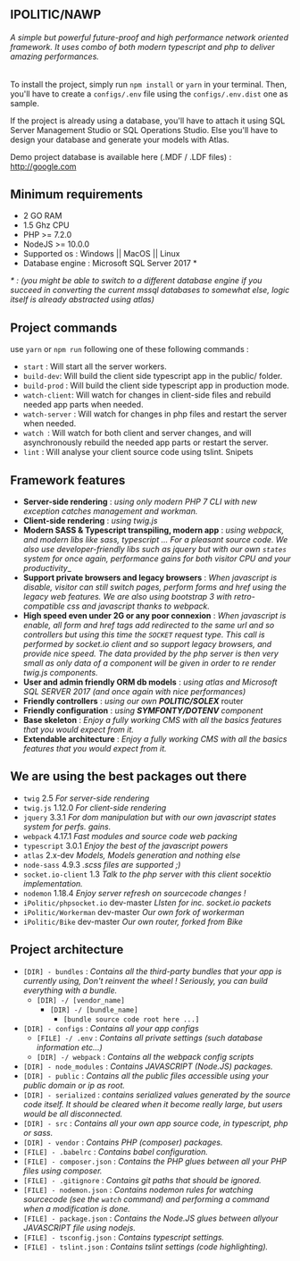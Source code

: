 ## **IPOLITIC/NAWP** 
###### A simple but powerful future-proof and high performance network oriented framework. It uses combo of both modern typescript and php to deliver amazing performances. 

To install the project, simply run `npm install` or `yarn` in your terminal.
Then, you'll have to create a `configs/.env` file using the `configs/.env.dist` one as sample.

If the project is already using a database, you'll have to attach it using SQL Server Management Studio or SQL Operations Studio. Else you'll have to design your database and generate your models with Atlas.

Demo project database is available here (.MDF / .LDF files)  :  http://google.com 

## Minimum requirements 
- 2 GO RAM
- 1.5 Ghz CPU
- PHP >= 7.2.0 
- NodeJS  >= 10.0.0 
- Supported os : Windows || MacOS || Linux 
- Database engine : Microsoft SQL Server 2017 *

_* : (you might be able to switch to a different database engine if you succeed in converting the current mssql databases to somewhat else, logic itself is already abstracted using atlas)_

## Project commands 

use `yarn` or `npm run` following one of these following commands :

- `start` : Will start all the server workers.
- `build-dev`: Will build the client side typescript app in the public/ folder.
- `build-prod` : Will build the client side typescript app in production mode.
- `watch-client`: Will watch for changes in client-side files and rebuild needed app parts when needed.
- `watch-server` : Will watch for changes in php files and restart the server when needed.
- `watch `: Will watch for both client and server changes, and will asynchronously rebuild the needed app parts or restart the server.
- `lint` : Will analyse your client source code using tslint. Snipets

## Framework features

 - **Server-side rendering** :  _using only modern PHP 7 CLI with new exception catches management and workman._ 
 - **Client-side rendering** :  _using twig.js_ 
 - **Modern SASS & Typescript transpiling, modern app** :  _using webpack, and modern libs like sass, typescript ... For a pleasant source code. 
 We also use developer-friendly libs such as jquery but with our own `states` system for once again, performance gains for both visitor CPU and your productivity__ 
 - **Support private browsers and legacy browsers** : _When javascript _is disable_, visitor can still switch pages, perform forms and href using the legacy web features. 
   We are also using bootstrap 3 with retro-compatible css and javascript thanks to webpack._
 - **High speed even under 2G or any poor connexion** : _When javascript _is enable_, all form and href tags add redirected to the same url and so controllers but using this time the `SOCKET` request type. This call is performed by socket.io client and so support legacy browsers, and provide nice speed.
 The data provided by the php server is then very small as only data of a component will be given in order to re render twig.js components._ 
 - **User and admin friendly ORM db models** : _using atlas and Microsoft SQL SERVER 2017 (and once again with nice performances)_
 - **Friendly controllers** :  _using our own **POLITIC/SOLEX**_ router
 - **Friendly configuration** :  _using **SYMFONTY/DOTENV** component_
 - **Base skeleton** : _Enjoy a fully working CMS with all the basics features that you would expect from it._
 - **Extendable architecture** : _Enjoy a fully working CMS with all the basics features that you would expect from it._

## We are using the best packages out there
- `twig` 2.5 _For server-side rendering_
- `twig.js` 1.12.0 _For client-side rendering_
- `jquery` 3.3.1 _For dom manipulation but with our own javascript states system for perfs. gains._
- `webpack` 4.17.1 _Fast modules and source code web packing_ 
- `typescript` 3.0.1 _Enjoy the best of the javascript powers_
- `atlas` 2.x-dev _Models, Models generation and nothing else_
- `node-sass` 4.9.3 _.scss files are supported ;)_
- `socket.io-client` 1.3 _Talk to the php server with this client socektio implementation._ 
- `nodemon` 1.18.4 _Enjoy server refresh on sourcecode changes !_ 
- `iPolitic/phpsocket.io` dev-master _LIsten for inc. socket.io packets_ 
- `iPolitic/Workerman` dev-master _Our own fork of workerman_
- `iPolitic/Bike` dev-master _Our own router, forked from Bike_

## Project architecture 

- `[DIR] - bundles` : _Contains all the third-party bundles that your app is currently using, Don't reinvent the wheel ! Seriously, you can build everything with a bundle._ 
   - `[DIR] -/ [vendor_name]` 
        - `[DIR] -/ [bundle_name]` 
             - `[bundle source code root here ...]` 
- `[DIR] - configs` :  _Contains all your app configs_ 
   - `[FILE] -/ .env` : _Contains all private settings (such database information etc...)_
   - `[DIR] -/ webpack` : _Contains all the webpack config scripts_
- `[DIR] - node_modules` : _Contains JAVASCRIPT (Node.JS) packages._
- `[DIR] - public` : _Contains all the public files accessible using your public domain or ip as root._
- `[DIR] - serialized` : _contains serialized values generated by the source code itself. It should be cleared when it become really large, but users would be all disconnected._ 
- `[DIR] - src` : _Contains all your own app source code, in typescript, php or sass._
- `[DIR] - vendor` : _Contains PHP (composer) packages._
- `[FILE] - .babelrc` : _Contains babel configuration._
- `[FILE] - composer.json` : _Contains the PHP glues between all your PHP files using composer._ 
- `[FILE] - .gitignore` : _Contains git paths that should be ignored._
- `[FILE] - nodemon.json` : _Contains nodemon rules for watching sourcecode (see the `watch` command) and performing a command when a modification is done._
- `[FILE] - package.json` : _Contains the Node.JS glues between allyour JAVASCRIPT file using nodejs._
- `[FILE] - tsconfig.json` : _Contains typescript settings._
- `[FILE] - tslint.json` : _Contains tslint settings (code highlighting)._ 
